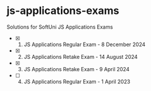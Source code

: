 # js-applications-exams
Solutions for SoftUni JS Applications Exams

- [x] 01. JS Applications Regular Exam - 8 December 2024
- [x] 02. JS Applications Retake Exam - 14 August 2024
- [x] 03. JS Applications Retake Exam - 9 April 2024
- [ ] 04. JS Applications Regular Exam - 1 April 2023